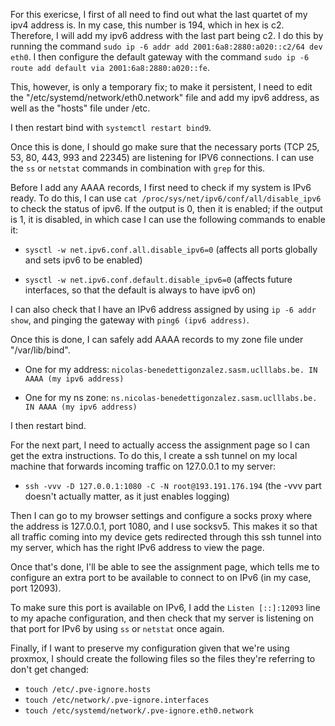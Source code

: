 For this exericse, I first of all need to find out what the last quartet of my ipv4 address is. In my case, this number
is 194, which in hex is c2. Therefore, I will add my ipv6 address with the last part being c2.
I do this by running the command `sudo ip -6 addr add 2001:6a8:2880:a020::c2/64 dev eth0`. I then configure the default
gateway with the command `sudo ip -6 route add default via 2001:6a8:2880:a020::fe`.

This, however, is only a temporary fix; to make it persistent, I need to edit the
"/etc/systemd/network/eth0.network" file and add my ipv6 address, as well as the "hosts" file under
/etc.

I then restart bind with `systemctl restart bind9`.

Once this is done, I should go make sure that the necessary ports (TCP 25, 53, 80, 443, 993 and 22345) are listening
for IPV6 connections. I can use the `ss` or `netstat` commands in combination with `grep` for this.

Before I add any AAAA records, I first need to check if my system is IPv6 ready. To do this, I can use
`cat /proc/sys/net/ipv6/conf/all/disable_ipv6` to check the status of ipv6. If the output is 0, then it is enabled;
if the output is 1, it is disabled, in which case I can use the following commands to enable it:

- `sysctl -w net.ipv6.conf.all.disable_ipv6=0` (affects all ports globally and sets ipv6 to be enabled)

- `sysctl -w net.ipv6.conf.default.disable_ipv6=0` (affects future interfaces, so that the default is always to have
ipv6 on)

I can also check that I have an IPv6 address assigned by using `ip -6 addr show`, and pinging the gateway with
`ping6 (ipv6 address)`.


Once this is done, I can safely add AAAA records to my zone file under "/var/lib/bind".

- One for my address: `nicolas-benedettigonzalez.sasm.uclllabs.be. IN AAAA (my ipv6 address)`

- One for my ns zone: `ns.nicolas-benedettigonzalez.sasm.uclllabs.be. IN AAAA (my ipv6 address)`


I then restart bind.


For the next part, I need to actually access the assignment page so I can get the extra instructions. To do this,
I create a ssh tunnel on my local machine that forwards incoming traffic on 127.0.0.1 to my server:

- `ssh -vvv -D 127.0.0.1:1080 -C -N root@193.191.176.194`
(the -vvv part doesn't actually matter, as it just enables logging)

Then I can go to my browser settings and configure a socks proxy where the address is 127.0.0.1, port 1080,
and I use socksv5. This makes it so that all traffic coming into my device gets redirected through this ssh
tunnel into my server, which has the right IPv6 address to view the page.

Once that's done, I'll be able to see the assignment page, which tells me to configure an extra port to
be available to connect to on IPv6 (in my case, port 12093).

To make sure this port is available on IPv6, I add the `Listen [::]:12093` line to my apache configuration,
and then check that my server is listening on that port for IPv6 by using `ss` or `netstat` once again.


Finally, if I want to preserve my configuration given that we're using proxmox, I should create the
following files so the files they're referring to don't get changed:

- `touch /etc/.pve-ignore.hosts`
- `touch /etc/network/.pve-ignore.interfaces`
- `touch /etc/systemd/network/.pve-ignore.eth0.network`
